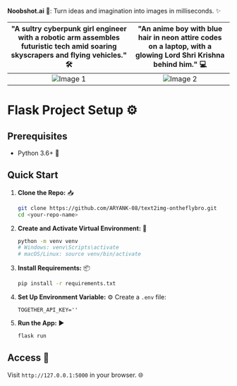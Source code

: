
**Noobshot.ai** 🚀: Turn ideas and imagination into images in milliseconds. ✨

| "A sultry cyberpunk girl engineer with a robotic arm assembles futuristic tech amid soaring skyscrapers and flying vehicles." 🛠️ | "An anime boy with blue hair in neon attire codes on a laptop, with a glowing Lord Shri Krishna behind him." 💻 |
|:---:|:---:|
| ![Image 1](https://github.com/user-attachments/assets/b7f731a5-8455-4b99-be5d-4174bbb0ecf4) | ![Image 2](https://github.com/user-attachments/assets/f6a4797c-34f2-4534-9ff7-a4474b5a1715) |

# Flask Project Setup ⚙️

## Prerequisites
- Python 3.6+ 🐍

## Quick Start

1. **Clone the Repo:** 📥
   ```bash
   git clone https://github.com/ARYANK-08/text2img-ontheflybro.git
   cd <your-repo-name>
   ```

2. **Create and Activate Virtual Environment:** 🌱
   ```bash
   python -m venv venv
   # Windows: venv\Scripts\activate
   # macOS/Linux: source venv/bin/activate
   ```

3. **Install Requirements:** 📦
   ```bash
   pip install -r requirements.txt
   ```

4. **Set Up Environment Variable:** ⚙️
   Create a `.env` file:
   ```
   TOGETHER_API_KEY=''
   ```

5. **Run the App:** ▶️
   ```bash
   flask run
   ```

## Access 🔗
Visit `http://127.0.0.1:5000` in your browser. 🌐


